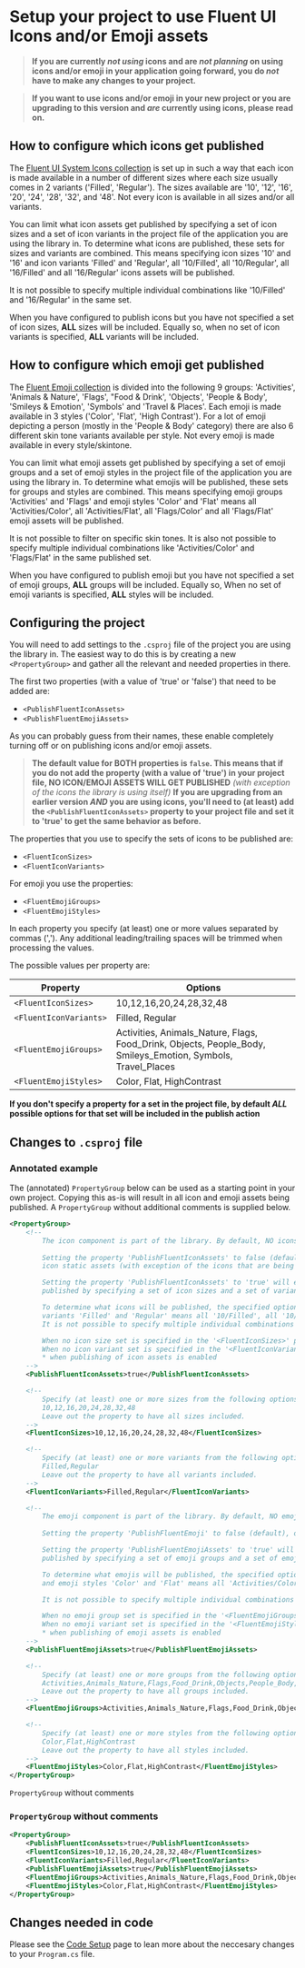 # Setup your project to use Fluent UI Icons and/or Emoji assets
>**If you are currently *not using* icons and are *not planning* on using icons and/or emoji in your application going forward, 
you do *not* have to make any changes to your project.** 

>**If you want to use icons and/or emoji in your new project or you are upgrading to this version and *are* currently using icons, please read on.**

## How to configure which icons get published
 
The [Fluent UI System Icons collection](https://github.com/microsoft/fluentui-system-icons) is set up in such a way that each icon is made available in a number of different sizes where each size usually comes in 2 variants ('Filled', 'Regular'). The sizes available are '10', '12', '16', '20', '24', '28', '32', and '48'. Not every icon is available in all sizes and/or all variants.
 
You can limit what icon assets get published by specifying a set of icon sizes and a set of icon variants in the project file of the application you are using the library in. To determine what icons are published, these sets for sizes and variants are combined. This means specifying icon sizes '10' and '16' and icon variants 'Filled' and 'Regular', all '10/Filled', all '10/Regular', all '16/Filled' and all '16/Regular' icons assets will be published.
 
It is not possible to specify multiple individual combinations like '10/Filled' and '16/Regular' in the same set.
 
When you have configured to publish icons but you have not specified a set of icon sizes, **ALL** sizes will be included. Equally so, when no set of icon variants is specified, **ALL** variants will be included.
 
## How to configure which emoji get published
 
The [Fluent Emoji collection](https://github.com/microsoft/fluentui-emoji) is divided into the following 9 groups: 'Activities', 'Animals & Nature', 'Flags', "Food & Drink', 'Objects', 'People & Body', 'Smileys & Emotion', 'Symbols' and 'Travel & Places'. Each emoji is made available in 3 styles ('Color', 'Flat', 'High Contrast'). For a lot of emoji depicting a person (mostly in the 'People & Body' category) there are also 6 different skin tone variants available per style. Not every emoji is made available in every style/skintone.
 
You can limit what emoji assets get published by specifying a set of emoji groups and a set of emoji styles in the project file of the application you are using the library in. To determine what emojis will be published, these sets for groups and styles are combined. This means specifying emoji groups 'Activities' and 'Flags' and emoji styles 'Color' and 'Flat' means all 'Activities/Color', all 'Activities/Flat', all 'Flags/Color' and all 'Flags/Flat' emoji assets will be published.
 
It is not possible to filter on specific skin tones. It is also not possible to specify multiple individual combinations like 'Activities/Color' and 'Flags/Flat' in the same published set.
 
When you have configured to publish emoji but you have not specified a set of emoji groups, **ALL** groups will be included. Equally so, When no set of emoji variants is specified, **ALL** styles will be included.
 
## Configuring the project
 
You will need to add settings to the `.csproj` file of the project you are using the library in. The easiest way to do this is by creating a new `<PropertyGroup>` and gather all the relevant and needed properties in there.
 
The first two properties (with a value of 'true' or 'false') that need to be added are:

- `<PublishFluentIconAssets>`
- `<PublishFluentEmojiAssets>`

As you can probably guess from their names, these enable completely turning off or on publishing icons and/or emoji assets.

> **The default value for BOTH properties is `false`. This means that if you do not add the property (with a value of 'true') in your project file,
NO ICON/EMOJI ASSETS WILL GET PUBLISHED** *(with exception of the icons the library is using itself)* **If you are upgrading from an earlier version *AND* 
you are using icons, you'll need to (at least) add the `<PublishFluentIconAssets>` property to your project file and set it to 'true' to get the same 
behavior as before.** 

The properties that you use to specify the sets of icons to be published are:

- `<FluentIconSizes>`
- `<FluentIconVariants>`

For emoji you use the properties:

- `<FluentEmojiGroups>`
- `<FluentEmojiStyles>`

In each property you specify (at least) one or more values separated by commas (','). Any additional leading/trailing spaces will be trimmed when processing the values.
 
The possible values per property are:

| Property | Options |
| --- | --- |
| `<FluentIconSizes>` | 10,12,16,20,24,28,32,48 |
| `<FluentIconVariants>` | Filled, Regular |
| `<FluentEmojiGroups>` | Activities, Animals\_Nature, Flags, Food\_Drink, Objects, People\_Body, Smileys\_Emotion, Symbols, Travel\_Places |
| `<FluentEmojiStyles>` | Color, Flat, HighContrast |

**If you don't specify a property for a set in the project file, by default *ALL* possible options for that set will be included in the publish action**
 


## Changes to `.csproj` file

### Annotated example
The (annotated) `PropertyGroup` below can be used as a starting point in your own project. Copying this as-is will result in all icon and emoji assets being published.
A `PropertyGroup` without additional comments is supplied below. 

```xml
<PropertyGroup>
    <!-- 
        The icon component is part of the library. By default, NO icons (static assets) will be included when publishing the project. 
 
        Setting the property 'PublishFluentIconAssets' to false (default), or leaving the property out completely, will disable publishing of the 
        icon static assets (with exception of the icons that are being used by the library itself). 

        Setting the property 'PublishFluentIconAssets' to 'true' will enable publishing of the icon static assets. You can limit what icon assets get 
        published by specifying a set of icon sizes and a set of variants in the '<FluentIconSizes>' and '<FluentIconVariants>' properties respectively.

        To determine what icons will be published, the specified options for sizes and variants are combined. Specifying sizes '10' and '16' and 
        variants 'Filled' and 'Regular' means all '10/Filled', all '10/Regular', all '16/Filled' and all '16/Regular' icons assets will be published. 
        It is not possible to specify multiple individual combinations like '10/Filled' and '16/Regular' in the same set. 

        When no icon size set is specified in the '<FluentIconSizes>' property, ALL sizes will be included*  
        When no icon variant set is specified in the '<FluentIconVariants>' property, ALL variants will be included*  
        * when publishing of icon assets is enabled 
    -->
    <PublishFluentIconAssets>true</PublishFluentIconAssets>

    <!-- 
        Specify (at least) one or more sizes from the following options (separated by ','):
        10,12,16,20,24,28,32,48 
        Leave out the property to have all sizes included.
    -->
    <FluentIconSizes>10,12,16,20,24,28,32,48</FluentIconSizes>

    <!-- 
        Specify (at least) one or more variants from the following options (separated by ','):
        Filled,Regular 
        Leave out the property to have all variants included.
    -->
    <FluentIconVariants>Filled,Regular</FluentIconVariants>

    <!-- 
        The emoji component is part of the library. By default, NO emojis (static assets) will be included when publishing the project. 
 
        Setting the property 'PublishFluentEmoji' to false (default), or leaving the property out completely, will disable publishing of the emoji static assets. 

        Setting the property 'PublishFluentEmojiAssets' to 'true' will enable publishing of the emoji static assets. You can limit what emoji assets get 
        published by specifying a set of emoji groups and a set of emoji styles in the '<FluentEmojiGroups>' and '<FluentEmojiStyles>' properties respectively.

        To determine what emojis will be published, the specified options for sizes and variants are combined. Specifying emoji groups 'Activities' and 'Flags' 
        and emoji styles 'Color' and 'Flat' means all 'Activities/Color', all 'Activities/Flat', all 'Flags/Color' and all 'Flags/Flat' emoji assets will be published.

        It is not possible to specify multiple individual combinations like 'Activities/Color' and 'Flags/Flat' in the same published set

        When no emoji group set is specified in the '<FluentEmojiGroups>' property, ALL groups will be included*  
        When no emoji variant set is specified in the '<FluentEmojiStyles>' property, ALL styles will be included*  
        * when publishing of emoji assets is enabled 
    -->
    <PublishFluentEmojiAssets>true</PublishFluentEmojiAssets>

    <!-- 
        Specify (at least) one or more groups from the following options (separated by ','):
        Activities,Animals_Nature,Flags,Food_Drink,Objects,People_Body,Smileys_Emotion,Symbols,Travel_Places 
        Leave out the property to have all groups included.
    -->
    <FluentEmojiGroups>Activities,Animals_Nature,Flags,Food_Drink,Objects,People_Body,Smileys_Emotion,Symbols,Travel_Places</FluentEmojiGroups>

    <!-- 
        Specify (at least) one or more styles from the following options (separated by ','): 
        Color,Flat,HighContrast
        Leave out the property to have all styles included.
    -->
    <FluentEmojiStyles>Color,Flat,HighContrast</FluentEmojiStyles>
</PropertyGroup>
```

`PropertyGroup` without comments

### `PropertyGroup` without comments
```xml
<PropertyGroup>
    <PublishFluentIconAssets>true</PublishFluentIconAssets>
    <FluentIconSizes>10,12,16,20,24,28,32,48</FluentIconSizes>
    <FluentIconVariants>Filled,Regular</FluentIconVariants>
    <PublishFluentEmojiAssets>true</PublishFluentEmojiAssets>
    <FluentEmojiGroups>Activities,Animals_Nature,Flags,Food_Drink,Objects,People_Body,Smileys_Emotion,Symbols,Travel_Places</FluentEmojiGroups>
    <FluentEmojiStyles>Color,Flat,HighContrast</FluentEmojiStyles>
</PropertyGroup>
```

## Changes needed in code 
Please see the [Code Setup](https://www.fluentui-blazor.net/CodeSetup) page to lean more about the neccesary changes to your `Program.cs` file.
